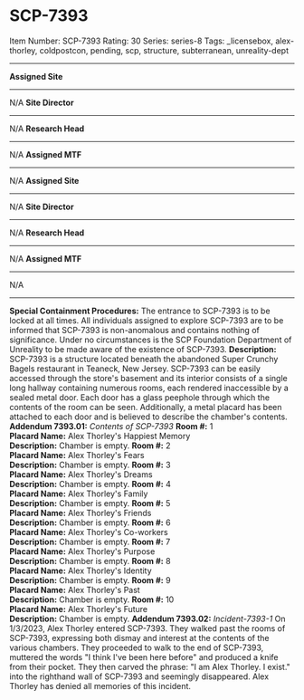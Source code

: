 # SCP-7393
Item Number: SCP-7393
Rating: 30
Series: series-8
Tags: _licensebox, alex-thorley, coldpostcon, pending, scp, structure, subterranean, unreality-dept

---

**Assigned Site**
* * *
N/A
**Site Director**
* * *
N/A
**Research Head**
* * *
N/A
**Assigned MTF**
* * *
N/A
**Assigned Site**
* * *
N/A
**Site Director**
* * *
N/A
**Research Head**
* * *
N/A
**Assigned MTF**
* * *
N/A
* * *
**Special Containment Procedures:** The entrance to SCP-7393 is to be locked at all times. All individuals assigned to explore SCP-7393 are to be informed that SCP-7393 is non-anomalous and contains nothing of significance.
Under no circumstances is the SCP Foundation Department of Unreality to be made aware of the existence of SCP-7393.
**Description:** SCP-7393 is a structure located beneath the abandoned Super Crunchy Bagels restaurant in Teaneck, New Jersey. SCP-7393 can be easily accessed through the store's basement and its interior consists of a single long hallway containing numerous rooms, each rendered inaccessible by a sealed metal door.
Each door has a glass peephole through which the contents of the room can be seen. Additionally, a metal placard has been attached to each door and is believed to describe the chamber's contents.
**Addendum 7393.01:** _Contents of SCP-7393_
**Room #:** 1  
**Placard Name:** Alex Thorley's Happiest Memory  
**Description:** Chamber is empty.
**Room #:** 2  
**Placard Name:** Alex Thorley's Fears  
**Description:** Chamber is empty.
**Room #:** 3  
**Placard Name:** Alex Thorley's Dreams  
**Description:** Chamber is empty.
**Room #:** 4  
**Placard Name:** Alex Thorley's Family  
**Description:** Chamber is empty.
**Room #:** 5  
**Placard Name:** Alex Thorley's Friends  
**Description:** Chamber is empty.
**Room #:** 6  
**Placard Name:** Alex Thorley's Co-workers  
**Description:** Chamber is empty.
**Room #:** 7  
**Placard Name:** Alex Thorley's Purpose  
**Description:** Chamber is empty.
**Room #:** 8  
**Placard Name:** Alex Thorley's Identity  
**Description:** Chamber is empty.
**Room #:** 9  
**Placard Name:** Alex Thorley's Past  
**Description:** Chamber is empty.
**Room #:** 10  
**Placard Name:** Alex Thorley's Future  
**Description:** Chamber is empty.
**Addendum 7393.02:** _Incident-7393-1_
On 1/3/2023, Alex Thorley entered SCP-7393. They walked past the rooms of SCP-7393, expressing both dismay and interest at the contents of the various chambers. They proceeded to walk to the end of SCP-7393, muttered the words "I think I've been here before" and produced a knife from their pocket.
They then carved the phrase: "I am Alex Thorley. I exist." into the righthand wall of SCP-7393 and seemingly disappeared. Alex Thorley has denied all memories of this incident.